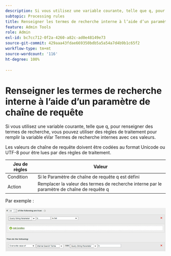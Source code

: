 ```yaml
---
description: Si vous utilisez une variable courante, telle que q, pour renseigner des termes de recherche, vous pouvez utiliser des règles de traitement pour remplir la variable eVar Termes de recherche internes avec ces valeurs.
subtopic: Processing rules
title: Renseigner les termes de recherche interne à l’aide d’un paramètre de chaîne de requête
feature: Admin Tools
role: Admin
exl-id: bc7cc712-0f2a-4260-a82c-ad0e48149e73
source-git-commit: 429aaa43fdae669350bdb5a5a54a7d4b9b1c65f2
workflow-type: tm+mt
source-wordcount: '116'
ht-degree: 100%

---
```


# Renseigner les termes de recherche interne à l’aide d’un paramètre de chaîne de requête

Si vous utilisez une variable courante, telle que q, pour renseigner des termes de recherche, vous pouvez utiliser des règles de traitement pour remplir la variable eVar Termes de recherche internes avec ces valeurs.

Les valeurs de chaîne de requête doivent être codées au format Unicode ou UTF-8 pour être lues par des règles de traitement.

| Jeu de règles | Valeur |
|---|---|
| Condition | Si le Paramètre de chaîne de requête q est défini |
| Action | Remplacer la valeur des termes de recherche interne par le paramètre de chaîne de requête q |

Par exemple :

![](assets/populate-internal-search-terms.png)
